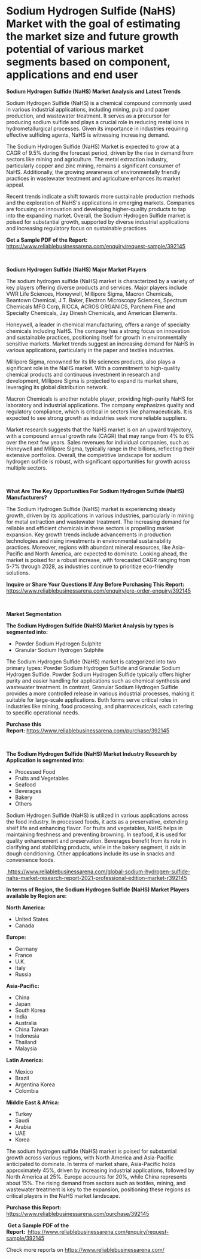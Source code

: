 <p><h1>Sodium Hydrogen Sulfide (NaHS) Market with the goal of estimating the market size and future growth potential of various market segments based on component, applications and end user</h1></p><p><strong>Sodium Hydrogen Sulfide (NaHS) Market Analysis and Latest Trends</strong></p>
<p><p>Sodium Hydrogen Sulfide (NaHS) is a chemical compound commonly used in various industrial applications, including mining, pulp and paper production, and wastewater treatment. It serves as a precursor for producing sodium sulfide and plays a crucial role in reducing metal ions in hydrometallurgical processes. Given its importance in industries requiring effective sulfiding agents, NaHS is witnessing increasing demand.</p><p>The Sodium Hydrogen Sulfide (NaHS) Market is expected to grow at a CAGR of 9.5% during the forecast period, driven by the rise in demand from sectors like mining and agriculture. The metal extraction industry, particularly copper and zinc mining, remains a significant consumer of NaHS. Additionally, the growing awareness of environmentally friendly practices in wastewater treatment and agriculture enhances its market appeal. </p><p>Recent trends indicate a shift towards more sustainable production methods and the exploration of NaHS's applications in emerging markets. Companies are focusing on innovation and developing higher-quality products to tap into the expanding market. Overall, the Sodium Hydrogen Sulfide market is poised for substantial growth, supported by diverse industrial applications and increasing regulatory focus on sustainable practices.</p></p>
<p><strong>Get a Sample PDF of the Report:&nbsp;</strong> <a href="https://www.reliablebusinessarena.com/enquiry/request-sample/392145?utm_campaign=1932&utm_medium=2&utm_source=Github&utm_content=ia&utm_term=17012025&utm_id=sodium-hydrogen-sulfide-nahs">https://www.reliablebusinessarena.com/enquiry/request-sample/392145</a></p>
<p>&nbsp;</p>
<p><strong>Sodium Hydrogen Sulfide (NaHS) Major Market Players</strong></p>
<p><p>The sodium hydrogen sulfide (NaHS) market is characterized by a variety of key players offering diverse products and services. Major players include VWR Life Sciences, Honeywell, Millipore Sigma, Macron Chemicals, Beantown Chemical, J.T. Baker, Electron Microscopy Sciences, Spectrum Chemicals MFG Corp, RICCA, ACROS ORGANICS, Parchem Fine and Specialty Chemicals, Jay Dinesh Chemicals, and American Elements.</p><p>Honeywell, a leader in chemical manufacturing, offers a range of specialty chemicals including NaHS. The company has a strong focus on innovation and sustainable practices, positioning itself for growth in environmentally sensitive markets. Market trends suggest an increasing demand for NaHS in various applications, particularly in the paper and textiles industries.</p><p>Millipore Sigma, renowned for its life sciences products, also plays a significant role in the NaHS market. With a commitment to high-quality chemical products and continuous investment in research and development, Millipore Sigma is projected to expand its market share, leveraging its global distribution network.</p><p>Macron Chemicals is another notable player, providing high-purity NaHS for laboratory and industrial applications. The company emphasizes quality and regulatory compliance, which is critical in sectors like pharmaceuticals. It is expected to see strong growth as industries seek more reliable suppliers.</p><p>Market research suggests that the NaHS market is on an upward trajectory, with a compound annual growth rate (CAGR) that may range from 4% to 6% over the next few years. Sales revenues for individual companies, such as Honeywell and Millipore Sigma, typically range in the billions, reflecting their extensive portfolios. Overall, the competitive landscape for sodium hydrogen sulfide is robust, with significant opportunities for growth across multiple sectors.</p></p>
<p>&nbsp;</p>
<p><strong>What Are The Key Opportunities For Sodium Hydrogen Sulfide (NaHS) Manufacturers?</strong></p>
<p><p>The Sodium Hydrogen Sulfide (NaHS) market is experiencing steady growth, driven by its applications in various industries, particularly in mining for metal extraction and wastewater treatment. The increasing demand for reliable and efficient chemicals in these sectors is propelling market expansion. Key growth trends include advancements in production technologies and rising investments in environmental sustainability practices. Moreover, regions with abundant mineral resources, like Asia-Pacific and North America, are expected to dominate. Looking ahead, the market is poised for a robust increase, with forecasted CAGR ranging from 5-7% through 2028, as industries continue to prioritize eco-friendly solutions.</p></p>
<p><strong>Inquire or Share Your Questions If Any Before Purchasing This Report:</strong> <a href="https://www.reliablebusinessarena.com/enquiry/pre-order-enquiry/392145?utm_campaign=1932&utm_medium=2&utm_source=Github&utm_content=ia&utm_term=17012025&utm_id=sodium-hydrogen-sulfide-nahs">https://www.reliablebusinessarena.com/enquiry/pre-order-enquiry/392145</a></p>
<p>&nbsp;</p>
<p><strong>Market Segmentation</strong></p>
<p><strong>The Sodium Hydrogen Sulfide (NaHS) Market Analysis by types is segmented into:</strong></p>
<p><ul><li>Powder Sodium Hydrogen Sulphite</li><li>Granular Sodium Hydrogen Sulphite</li></ul></p>
<p><p>The Sodium Hydrogen Sulfide (NaHS) market is categorized into two primary types: Powder Sodium Hydrogen Sulfide and Granular Sodium Hydrogen Sulfide. Powder Sodium Hydrogen Sulfide typically offers higher purity and easier handling for applications such as chemical synthesis and wastewater treatment. In contrast, Granular Sodium Hydrogen Sulfide provides a more controlled release in various industrial processes, making it suitable for large-scale applications. Both forms serve critical roles in industries like mining, food processing, and pharmaceuticals, each catering to specific operational needs.</p></p>
<p><strong>Purchase this Report:&nbsp;</strong><a href="https://www.reliablebusinessarena.com/purchase/392145?utm_campaign=1932&utm_medium=2&utm_source=Github&utm_content=ia&utm_term=17012025&utm_id=sodium-hydrogen-sulfide-nahs">https://www.reliablebusinessarena.com/purchase/392145</a></p>
<p>&nbsp;</p>
<p><strong>The Sodium Hydrogen Sulfide (NaHS) Market Industry Research by Application is segmented into:</strong></p>
<p><ul><li>Processed Food</li><li>Fruits and Vegetables</li><li>Seafood</li><li>Beverages</li><li>Bakery</li><li>Others</li></ul></p>
<p><p>Sodium Hydrogen Sulfide (NaHS) is utilized in various applications across the food industry. In processed foods, it acts as a preservative, extending shelf life and enhancing flavor. For fruits and vegetables, NaHS helps in maintaining freshness and preventing browning. In seafood, it is used for quality enhancement and preservation. Beverages benefit from its role in clarifying and stabilizing products, while in the bakery segment, it aids in dough conditioning. Other applications include its use in snacks and convenience foods.</p></p>
<p><a href="https://www.reliablebusinessarena.com/global-sodium-hydrogen-sulfide-nahs-market-research-report-2021-professional-edition-market-r392145?utm_campaign=1932&utm_medium=2&utm_source=Github&utm_content=ia&utm_term=17012025&utm_id=sodium-hydrogen-sulfide-nahs">&nbsp;https://www.reliablebusinessarena.com/global-sodium-hydrogen-sulfide-nahs-market-research-report-2021-professional-edition-market-r392145</a></p>
<p><strong>In terms of Region, the Sodium Hydrogen Sulfide (NaHS) Market Players available by Region are:</strong></p>
<p>
    <p> <strong> North America: </strong>
        <ul>
            <li>United States</li>
            <li>Canada</li>
        </ul>
        </p> 
    <p> <strong> Europe: </strong>
        <ul>
            <li>Germany</li>
            <li>France</li>
            <li>U.K.</li>
            <li>Italy</li>
            <li>Russia</li>
        </ul>
        </p> 
    <p> <strong> Asia-Pacific: </strong>
        <ul>
            <li>China</li>
            <li>Japan</li>
            <li>South Korea</li>
            <li>India</li>
            <li>Australia</li>
            <li>China Taiwan</li>
            <li>Indonesia</li>
            <li>Thailand</li>
            <li>Malaysia</li>
        </ul>
        </p> 
    <p> <strong> Latin America: </strong>
        <ul>
            <li>Mexico</li>
            <li>Brazil</li>
            <li>Argentina Korea</li>
            <li>Colombia</li>
        </ul>
        </p> 
    <p> <strong> Middle East & Africa: </strong>
        <ul>
            <li>Turkey</li>
            <li>Saudi</li>
            <li>Arabia</li>
            <li>UAE</li>
            <li>Korea</li>
        </ul>
    </p>
    </p>
<p><p>The sodium hydrogen sulfide (NaHS) market is poised for substantial growth across various regions, with North America and Asia-Pacific anticipated to dominate. In terms of market share, Asia-Pacific holds approximately 45%, driven by increasing industrial applications, followed by North America at 25%. Europe accounts for 20%, while China represents about 15%. The rising demand from sectors such as textiles, mining, and wastewater treatment is key to the expansion, positioning these regions as critical players in the NaHS market landscape.</p></p>
<p><strong>Purchase this Report: </strong><a href="https://www.reliablebusinessarena.com/purchase/392145?utm_campaign=1932&utm_medium=2&utm_source=Github&utm_content=ia&utm_term=17012025&utm_id=sodium-hydrogen-sulfide-nahs">https://www.reliablebusinessarena.com/purchase/392145</a></p>
<p>&nbsp;<strong>Get a Sample PDF of the Report:&nbsp;&nbsp;</strong><a href="https://www.reliablebusinessarena.com/enquiry/request-sample/392145?utm_campaign=1932&utm_medium=2&utm_source=Github&utm_content=ia&utm_term=17012025&utm_id=sodium-hydrogen-sulfide-nahs">https://www.reliablebusinessarena.com/enquiry/request-sample/392145</a></p>
<p><strong></strong></p>
<p>Check more reports on <a href="https://www.reliablebusinessarena.com/?utm_campaign=1932&utm_medium=2&utm_source=Github&utm_content=ia&utm_term=17012025&utm_id=sodium-hydrogen-sulfide-nahs">https://www.reliablebusinessarena.com/</a></p>